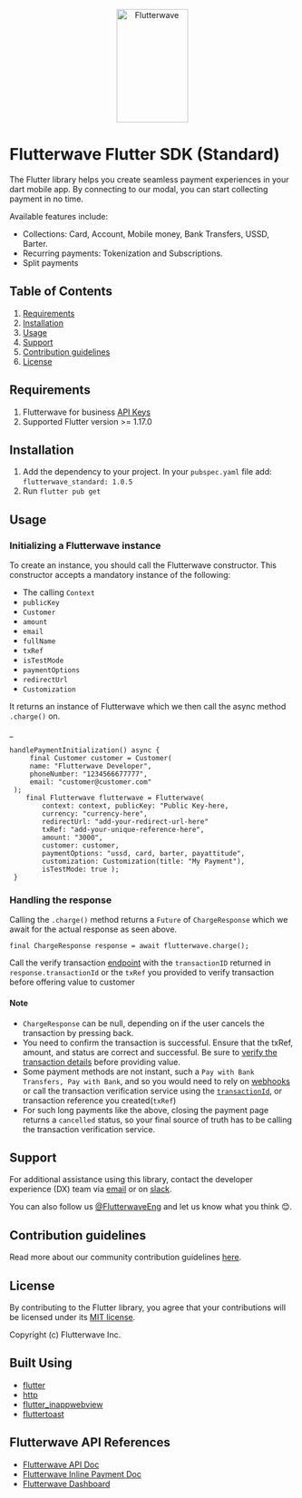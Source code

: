 

<p align="center">    
   <img title="Flutterwave" height="200" src="https://flutterwave.com/images/logo/full.svg" width="50%"/>  
</p>    

# Flutterwave Flutter SDK (Standard)

The Flutter library helps you create seamless payment experiences in your dart mobile app. By connecting to our modal, you can start collecting payment in no time.


Available features include:

- Collections: Card, Account, Mobile money, Bank Transfers, USSD, Barter.
- Recurring payments: Tokenization and Subscriptions.
- Split payments


## Table of Contents

1. [Requirements](#requirements)
2. [Installation](#installation)
3. [Usage](#usage)
4. [Support](#support)
5. [Contribution guidelines](#contribution-guidelines)
6. [License](#license)


## Requirements

1. Flutterwave for business [API Keys](https://developer.flutterwave.com/docs/integration-guides/authentication)
2. Supported Flutter version >= 1.17.0


## Installation

1. Add the dependency to your project. In your `pubspec.yaml` file add: `flutterwave_standard: 1.0.5`
2. Run `flutter pub get`


## Usage

### Initializing a Flutterwave instance

To create an instance, you should call the Flutterwave constructor. This constructor accepts a mandatory instance of the following:

- The calling `Context`
- `publicKey`
- `Customer`
- `amount`
- `email`
- `fullName`
- `txRef`
- `isTestMode`
- `paymentOptions`
- `redirectUrl`
- `Customization`

It returns an instance of Flutterwave which we then call the async method `.charge()` on.

_

    handlePaymentInitialization() async { 
    	 final Customer customer = Customer(
    	 name: "Flutterwave Developer",
    	 phoneNumber: "1234566677777",   
         email: "customer@customer.com"  
     );            
        final Flutterwave flutterwave = Flutterwave(
	        context: context, publicKey: "Public Key-here,
    		currency: "currency-here",   
            redirectUrl: "add-your-redirect-url-here"   
            txRef: "add-your-unique-reference-here",   
            amount: "3000",   
            customer: customer,   
            paymentOptions: "ussd, card, barter, payattitude",   
            customization: Customization(title: "My Payment"),
            isTestMode: true );
     } 

### Handling the response

Calling the `.charge()` method returns a `Future` of `ChargeResponse` which we await for the actual response as seen above.



    final ChargeResponse response = await flutterwave.charge(); 

Call the verify transaction [endpoint](https://developer.flutterwave.com/docs/verifications/transaction) with the `transactionID` returned in `response.transactionId` or the `txRef` you provided to verify transaction before offering value to customer

#### Note

- `ChargeResponse` can be null, depending on if the user cancels the transaction by pressing back.
- You need to confirm the transaction is successful. Ensure that the txRef, amount, and status are correct and successful. Be sure to [verify the transaction details](https://developer.flutterwave.com/docs/verifications/transaction) before providing value.
- Some payment methods are not instant, such a `Pay with Bank Transfers, Pay with Bank`, and so you would need to rely on [webhooks](https://developer.flutterwave.com/docs/integration-guides/webhooks) or call the transaction verification service using the [`transactionId`](https://developer.flutterwave.com/reference/endpoints/transactions#verify-a-transaction), or transaction reference you created(`txRef`)
- For such long payments like the above, closing the payment page returns a `cancelled` status, so your final source of truth has to be calling the transaction verification service.

## Support

For additional assistance using this library, contact the developer experience (DX) team via [email](mailto:developers@flutterwavego.com) or on [slack](https://bit.ly/34Vkzcg).

You can also follow us [@FlutterwaveEng](https://twitter.com/FlutterwaveEng) and let us know what you think 😊.

## Contribution guidelines

Read more about our community contribution guidelines [here](https://www.notion.so/flutterwavego/Community-contribution-guide-ca1d8a876ba04d45ab4b663c758ae42a).

## License

By contributing to the Flutter library, you agree that your contributions will be licensed under its [MIT license](/LICENSE).

Copyright (c) Flutterwave Inc.

## Built Using

- [flutter](https://flutter.dev/)
- [http](https://pub.dev/packages/http)
- [flutter_inappwebview](https://pub.dev/packages/flutter_inappwebview)
- [fluttertoast](https://pub.dev/packages/fluttertoast)

<a id="references"></a>
## Flutterwave API  References

- [Flutterwave API Doc](https://developer.flutterwave.com/docs)
- [Flutterwave Inline Payment Doc](https://developer.flutterwave.com/docs/flutterwave-inline)
- [Flutterwave Dashboard](https://dashboard.flutterwave.com/login)